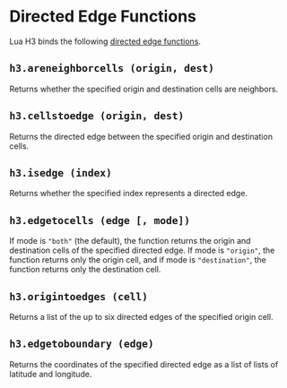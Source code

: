 # Directed Edge Functions

Lua H3 binds the following [directed edge functions](https://h3geo.org/docs/api/uniedge).


## `h3.areneighborcells (origin, dest)`

Returns whether the specified origin and destination cells are neighbors.


## `h3.cellstoedge (origin, dest)`

Returns the directed edge between the specified origin and destination cells.


## `h3.isedge (index)`

Returns whether the specified index represents a directed edge.


## `h3.edgetocells (edge [, mode])`

If mode is `"both"` (the default), the function returns the origin and destination cells of the
specified directed edge. If mode is `"origin"`, the function returns only the origin cell, and if
mode is `"destination"`, the function returns only the destination cell.


## `h3.origintoedges (cell)`

Returns a list of the up to six directed edges of the specified origin cell.


## `h3.edgetoboundary (edge)`

Returns the coordinates of the specified directed edge as a list of lists of latitude and
longitude.
